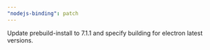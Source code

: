 ```yaml
---
"nodejs-binding": patch
---
```


Update prebuild-install to 7.1.1 and specify building for electron latest versions.